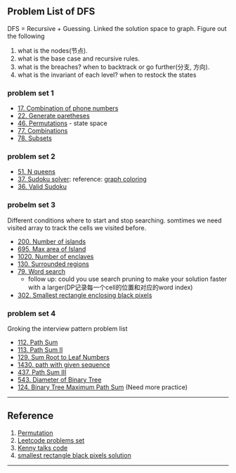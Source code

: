 ## Problem List of DFS ##

DFS = Recursive + Guessing. Linked the solution space to graph. Figure out the following 
 1. what is the nodes(节点).
 2. what is the base case and recursive rules.
 3. what is the breaches? when to backtrack or go further(分支, 方向).
 4. what is the invariant of each level? when to restock the states

### problem set 1
+ [17. Combination of phone numbers][1]
+ [22. Generate paretheses][2]
+ [46. Permutations][3] - state space
+ [77. Combinations][4]
+ [78. Subsets][5]

### problem set 2
+ [51. N queens][6]
+ [37. Sudoku solver][7]: reference: [graph coloring][17]
+ [36. Valid Sudoku][8]

### probelm set 3

Different conditions where to start and stop searching. somtimes we need visited array to track the cells we visited before.

+ [200. Number of islands][9]
+ [695. Max area of Island][16]
+ [1020. Number of enclaves][10]
+ [130. Surrounded regions][11]
+ [79. Word search][12]
    + follow up: could you use search pruning to make your solution faster with a larger(DP记录每一个cell的位置和对应的word index)
+ [302. Smallest rectangle enclosing black pixels][13]

### problem set 4

Groking the interview pattern problem list

+ [112. Path Sum][20]
+ [113. Path Sum II][21]
+ [129. Sum Root to Leaf Numbers][22]
+ [1430. path with given sequence][24]
+ [437. Path Sum III][25]
+ [543. Diameter of Binary Tree][26]
+ [124. Binary Tree Maximum Path Sum][23] (Need more practice)
---

## Reference
1. [Permutation][14]
2. [Leetcode problems set][15]
3. [Kenny talks code][18]
4. [smallest rectangle black pixels solution][19]

---

[1]: https://leetcode.com/problems/letter-combinations-of-a-phone-number/
[2]: https://leetcode.com/problems/generate-parentheses/
[3]: https://leetcode.com/problems/permutations/
[4]: https://leetcode.com/problems/combinations/
[5]: https://leetcode.com/problems/subsets/
[6]: https://leetcode.com/problems/n-queens/
[7]: https://leetcode.com/problems/sudoku-solver/
[8]: https://leetcode.com/problems/valid-sudoku
[9]: https://leetcode.com/problems/number-of-islands
[10]:https://leetcode.com/problems/number-of-enclaves
[11]:https://leetcode.com/problems/surrounded-regions
[12]:https://leetcode.com/problems/word-search
[13]:https://leetcode.com/problems/smallest-rectangle-enclosing-black-pixels
[14]:http://exceptional-code.blogspot.com/2012/09/generating-all-permutations.html
[15]:https://medium.com/@koheiarai94/60-leetcode-questions-to-prepare-for-coding-interview-8abbb6af589e
[16]:https://leetcode.com/problems/max-area-of-island/
[17]:[https://medium.com/code-science/sudoku-solver-graph-coloring-8f1b4df47072]
[18]: https://www.reddit.com/r/csMajors/comments/pu9tyk/kenny_talks_code_list_of_leetcode_problems/
[19]: [https://xiaoguan.gitbooks.io/leetcode/content/LeetCode/302-smallest-rectangle-enclosing-black-pixels-hard.html]
[20]: https://leetcode.com/problems/path-sum/
[21]: https://leetcode.com/problems/path-sum-ii/
[22]: https://leetcode.com/problems/sum-root-to-leaf-numbers/
[23]: https://leetcode.com/problems/binary-tree-maximum-path-sum/
[24]: https://leetcode.com/problems/check-if-a-string-is-a-valid-sequence-from-root-to-leaves-path-in-a-binary-tree/
[25]: https://leetcode.com/problems/path-sum-iii/
[26]: https://leetcode.com/problems/diameter-of-binary-tree/
[27]: https://leetcode.com/problems/binary-tree-maximum-path-sum/